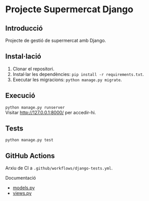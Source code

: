 # Projecte Supermercat Django

## Introducció
Projecte de gestió de supermercat amb Django.

## Instal·lació
1. Clonar el repositori.
2. Instal·lar les dependències: `pip install -r requirements.txt`.
3. Executar les migracions: `python manage.py migrate`.

## Execució
`python manage.py runserver`  
Visitar http://127.0.0.1:8000/ per accedir-hi.

## Tests
`python manage.py test`

## GitHub Actions
Arxiu de CI a `.github/workflows/django-tests.yml`.

Documentació
- [models.py](https://htmlpreview.github.io/?https://github.com/izaan06/django_izan/blob/main/docs/supermercado.models.html)
- [views.py](https://htmlpreview.github.io/?https://github.com/izaan06/django_izan/blob/main/docs/supermercado.views.html)
